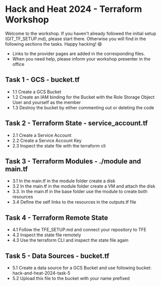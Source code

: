 # Hack and Heat 2024 - Terraform Workshop

Welcome to the workshop. If you haven't already followed the initial setup (GIT_TF_SETUP.md), please start there. Otherwise you will find in the following sections the tasks. Happy hacking! 😄

- Links to the provider pages are added in the corresponding files.
- When you need help, please inform your workshop presenter in the office

## Task 1 - GCS - bucket.tf
- 1.1 Create a GCS Bucket
- 1.2 Create an IAM binding for the Bucket with the Role Storage Object User and yourself as the member
- 1.3 Destroy the bucket by either commenting out or deleting the code

## Task 2 - Terraform State - service_account.tf
- 2.1 Create a Service Account
- 2.2 Create a Service Account Key
- 2.3 Inspect the state file with the terraform cli

## Task 3 - Terraform Modules - ./module and main.tf
- 3.1 In the main.tf in the module folder create a disk
- 3.2 In the main.tf in the module folder create a VM and attach the disk
- 3.3. In the main.tf in the base folder use the module to create both resources
- 3.4 Define the self links to the resources in the outputs.tf file
  
## Task 4 - Terraform Remote State
- 4.1 Follow the TFE_SETUP.md and connect your repository to TFE
- 4.2 Inspect the state file remotely
- 4.3 Use the terraform CLI and inspect the state file again
  
## Task 5 - Data Sources - bucket.tf
- 5.1 Create a data source for a GCS Bucket and use following bucket: hack-and-heat-2024-task-5
- 5.2 Upload this file to the bucket with your name prefixed

